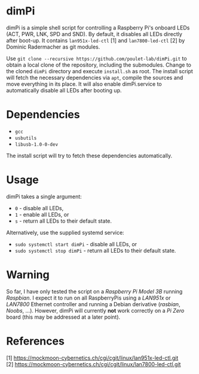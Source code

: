 # dimPi
dimPi is a simple shell script for controlling a Raspberry Pi's onboard LEDs (ACT, PWR, LNK, SPD and SND).
By default, it disables all LEDs directly after boot-up.
It contains `lan951x-led-ctl` [1] and `lan7800-led-ctl` [2] by Dominic Radermacher as git modules.

Use `git clone --recursive https://github.com/poulet-lab/dimPi.git` to obtain a local clone of the repository, including the submodules.
Change to the cloned `dimPi` directory and execute `install.sh` as root.
The install script will fetch the necessary dependencies via `apt`, compile the sources and move everything in its place.
It will also enable dimPi.service to automatically disable all LEDs after booting up.

# Dependencies
* `gcc`
* `usbutils`
* `libusb-1.0-0-dev`

The install script will try to fetch these dependencies automatically.

# Usage
dimPi takes a single argument:
  * `0` - disable all LEDs,
  * `1` - enable all LEDs, or
  * `s` - return all LEDs to their default state.
  
Alternatively, use the supplied systemd service:
  * `sudo systemctl start dimPi` - disable all LEDs, or
  * `sudo systemctl stop dimPi` - return all LEDs to their default state.

# Warning
So far, I have only tested the script on a _Raspberry Pi Model 3B_ running _Raspbian_. I expect it to run on all RaspberryPis using a _LAN951x_ or _LAN7800_ Ethernet controller and running a Debian derivative (_rasbian_, _Noobs_, ...). However, dimPi will currently **not** work correctly on a _Pi Zero_ board (this may be addressed at a later point).

# References
[1] https://mockmoon-cybernetics.ch/cgi/cgit/linux/lan951x-led-ctl.git  
[2] https://mockmoon-cybernetics.ch/cgi/cgit/linux/lan7800-led-ctl.git
